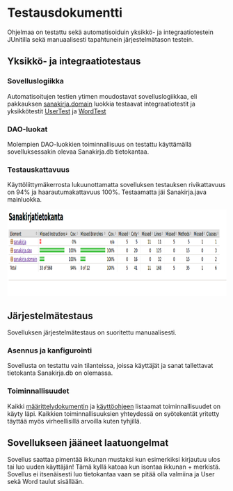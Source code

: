 # Testausdokumentti

Ohjelmaa on testattu sekä automatisoiduin yksikkö- ja integraatiotestein JUnitilla sekä manuaalisesti tapahtunein järjestelmätason testein.

## Yksikkö- ja integraatiotestaus

### Sovelluslogiikka

Automatisoitujen testien ytimen moudostavat sovelluslogiikkaa, eli pakkauksen [sanakirja.domain](https://github.com/SIholin/otm-harjoitustyo/tree/master/Sanakirjatietokanta/src/main/java/sanakirja/domain) luokkia testaavat integraatiotestit ja yksikkötestit [UserTest](https://github.com/SIholin/otm-harjoitustyo/blob/master/Sanakirjatietokanta/src/test/java/tests/UserTest.java) ja [WordTest](https://github.com/SIholin/otm-harjoitustyo/blob/master/Sanakirjatietokanta/src/test/java/tests/WordTest.java)

### DAO-luokat

Molempien DAO-luokkien toiminnallisuus on testattu käyttämällä sovelluksessakin olevaa Sanakirja.db tietokantaa.

### Testauskattavuus

Käyttöliittymäkerrosta lukuunottamatta sovelluksen testauksen rivikattavuus on 94% ja haarautumakattavuus 100%. 
Testaamatta jäi Sanakirja.java mainluokka.

<img src="https://github.com/SIholin/otm-harjoitustyo/blob/master/dokumentaatio/kuvat/JacocoReport.png" width="800" height="200">

## Järjestelmätestaus

Sovelluksen järjestelmätestaus on suoritettu manuaalisesti.

### Asennus ja kanfigurointi

Sovellusta on testattu vain tilanteissa, joissa käyttäjät ja sanat tallettavat tietokanta Sanakirja.db on olemassa.

### Toiminnallisuudet

Kaikki [määrittelydokumentin](https://github.com/SIholin/otm-harjoitustyo/blob/master/dokumentaatio/vaatimuusmaarittely.md) ja [käyttöohjeen](https://github.com/SIholin/otm-harjoitustyo/blob/master/dokumentaatio/k%C3%A4ytt%C3%B6ohje.md) listaamat toiminnallisuudet on käyty läpi. Kaikkien toiminnallisuuksien yhteydessä on syötekentät yritetty täyttää myös virheellisillä arvoilla kuten tyhjillä.

## Sovellukseen jääneet laatuongelmat

Sovellus saattaa pimentää ikkunan mustaksi kun esimerkiksi kirjautuu ulos tai luo uuden käyttäjän! Tämä kyllä katoaa kun isontaa ikkunan + merkistä.
Sovellus ei itsenäisesti luo tietokantaa vaan se pitää olla valmiina ja User sekä Word taulut sisällään.
